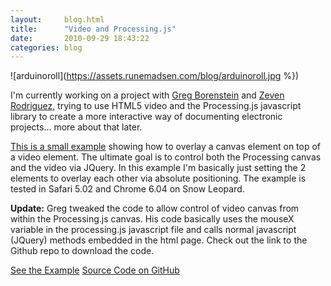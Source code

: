 ```yaml
---
layout:     blog.html
title:      "Video and Processing.js"
date:       2010-09-29 18:43:22
categories: blog
---
```


![arduinoroll](https://assets.runemadsen.com/blog/arduinoroll.jpg %})

I'm currently working on a project with [Greg Borenstein](http://urbanhonking.com/ideasfordozens/) and [Zeven Rodriguez](http://zevenwolf.com/blog/), trying to use HTML5 video and the Processing.js javascript library to create a more interactive way of documenting electronic projects... more about that later.

[This is a small example](/code/processingvideo/video.html) showing how to overlay a canvas element on top of a video element. The ultimate goal is to control both the Processing canvas and the video via JQuery. In this example I'm basically just setting the 2 elements to overlay each other via absolute positioning. The example is tested in Safari 5.02 and Chrome 6.04 on Snow Leopard.

**Update:** Greg tweaked the code to allow control of video canvas from within the Processing.js canvas. His code basically uses the mouseX variable in the processing.js javascript file and calls normal javascript (JQuery) methods embedded in the html page. Check out the link to the Github repo to download the code.

[See the Example](code/processingvideo/video.html)
[Source Code on GitHub](http://github.com/runemadsen/ProcessingJSVideo)
